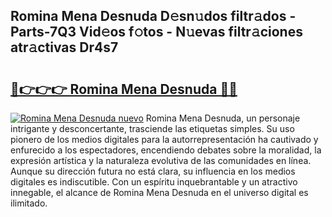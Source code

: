 ## Romina Mena Desnuda D𝚎sn𝚞dos filtr𝚊dos - Parts-7Q3 Vid𝚎os f𝚘tos - N𝚞evas filtr𝚊ciones atr𝚊ctivas Dr4s7

# <h2><a href="http://mbb2vh.tromn.icu/?c=Romina+Mena+Desnuda">🔗👉👉👉 Romina Mena Desnuda 🔗🔗</a></h2>

[![Romina Mena Desnuda nuevo](https://i.imgur.com/pEAQMta.gif)](http://mbb2vh.tromn.icu/?c=Romina+Mena+Desnuda)
Romina Mena Desnuda, un personaje intrigante y desconcertante, trasciende las etiquetas simples. Su uso pionero de los medios digitales para la autorrepresentación ha cautivado y enfurecido a los espectadores, encendiendo debates sobre la moralidad, la expresión artística y la naturaleza evolutiva de las comunidades en línea. Aunque su dirección futura no está clara, su influencia en los medios digitales es indiscutible. Con un espíritu inquebrantable y un atractivo innegable, el alcance de Romina Mena Desnuda en el universo digital es ilimitado.
